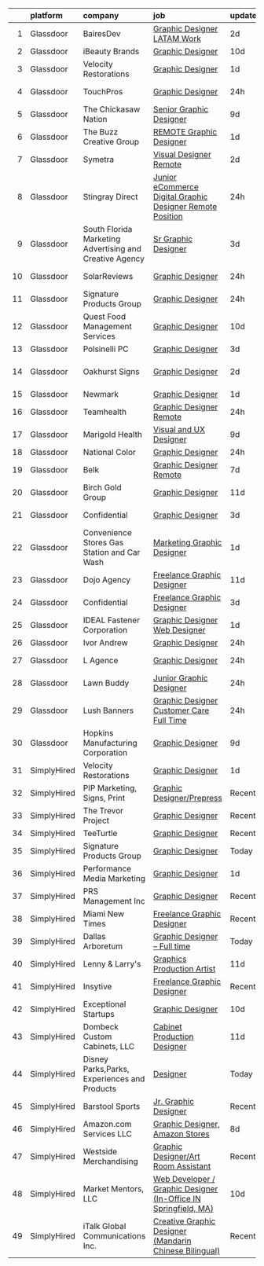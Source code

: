 

|    | platform    | company                                                  | job                                                                                                                                                                                                                                                                                                                                                                                                                                                                                                                                                                                                                                                                                                                                                                                                                                                                                                                                                                     | update_time   | location             |
|---:|:------------|:---------------------------------------------------------|:------------------------------------------------------------------------------------------------------------------------------------------------------------------------------------------------------------------------------------------------------------------------------------------------------------------------------------------------------------------------------------------------------------------------------------------------------------------------------------------------------------------------------------------------------------------------------------------------------------------------------------------------------------------------------------------------------------------------------------------------------------------------------------------------------------------------------------------------------------------------------------------------------------------------------------------------------------------------|:--------------|:---------------------|
|  1 | Glassdoor   | BairesDev                                                | [Graphic Designer  LATAM  Work](https://www.glassdoor.com/partner/jobListing.htm?pos=108&ao=1110586&s=58&guid=000001812d798ae6b1788533ede05a63&src=GD_JOB_AD&t=SR&vt=w&cs=1_5f1e2406&cb=1654325349456&jobListingId=1007909606870&cpc=F41FEAB56D215062&jrtk=3-0-1g4mnj2rir0gg801-1g4mnj2rv2or1000-6e824d0ec6b315c5--6NYlbfkN0BfEGkshao4EhrCCf7LYqKO8VNtf9vkQrewuI3DmTR_-FNjQOZq6FDCm1wcPTrdsPdLSKzVEygOApq72fsDkHD1JO8qXoNlZRCjiiEmgaHs8VQHP8mjQ_IyqmJcAZTGiB5MTfkrLXwDdQklgouhZigDHk4Ewi9YYAF00Cnzsk3jTPa3i4FPVrE2ihP2qYsNCjZwSLZOGpA5lbKOTt32mn70-R7MipcPMxol9s8I9Uum5IwCxwOPns0BPgSjpeBmhFvRHhndH6zS3D7-uXc84WDCMpjtKuIUdjawscy8cSL7f_T0BfkbByvKT6Y8B9BdbSEFaX9B1hvp99REPZfq5GC9q1WpgRxpvExI7S_0iR-qADm1N1r-fe2NLm7tU6s_85sGlCClegtUDkb6lTzBEE8Hy35TBt9wmGg7RsasKjnKHsCBCSiXy61WTCes9S0Ndu3KCIm5fga7qeRZiD-awkb48KqCJ7kj266Z5qbhfqyg7h5Ox6hOc-9wSfMy67wtOgwrlgERqc10Celc-LQmwMKmvFCcj5fCWOjW2whmxH3d7GowHm_RDFYUCjGV7aT0WL2hZaZvCwFvDw%3D%3D)                         | 2d            | Colon, PA            |
|  2 | Glassdoor   | iBeauty Brands                                           | [Graphic Designer](https://www.glassdoor.com/partner/jobListing.htm?pos=127&ao=1110586&s=58&guid=000001812d798ae6b1788533ede05a63&src=GD_JOB_AD&t=SR&vt=w&ea=1&cs=1_0d3877c5&cb=1654325349460&jobListingId=1007889460296&cpc=8795CF9063CD573D&jrtk=3-0-1g4mnj2rir0gg801-1g4mnj2rv2or1000-6ac29f4d46719f01--6NYlbfkN0Bak6EwiWOi-lH95KQGz_2IteeDTGQu8PC0CTdvZEvB8aTxCVl-Yeh_qmspGBAX3vgbxoJuzbW3FoZo6byqxCXLwNK56gfZUKijTHbUINfxmFBAYcY2Zo0iMzF5nIGQKxFqPZLLuwSb9yYcLqtdWuGuYE1VrKOIl7uGDXH6xNO85maWtBP_MC4qKz8SMUW7d89I4Roo4nIGzhEfAVIg05rHbSrYPMuMmhOhIi14IxdsV2bbFN2lW9lIF4jNcNErLP1VBX7LYC8r3e0Mp9ColG_Uf2rOARdyFweLxnfJUnX0G5gSGd7Xwv8B1Eo2HdMnd34el8ZXTZ74sRFvATZ2y26VckT6DuxtLEeRTtnuEEuDQDdkFRIWJxeACWUjws54tLxHBj-e-V-8EGTOsNWHChHCuSnvboIJ1SNkO6j1sDOBhmpF-WRiouIh3clj_3p2nmk_R2FGN0B0R1yBD0egd77mmSSURwofgjZM7NjDCXTGf2R_kJ1ak1jY)                                                                                                                             | 10d           | Remote               |
|  3 | Glassdoor   | Velocity Restorations                                    | [Graphic Designer](https://www.glassdoor.com/partner/jobListing.htm?pos=101&ao=1110586&s=58&guid=000001812d798ae6b1788533ede05a63&src=GD_JOB_AD&t=SR&vt=w&ea=1&cs=1_463e7d92&cb=1654325349455&jobListingId=1007914778663&cpc=807D5EFB2D55A9DF&jrtk=3-0-1g4mnj2rir0gg801-1g4mnj2rv2or1000-6beba033e76bfc05--6NYlbfkN0AN77IQYG4qNB0SF0w9dx5AeT6p643ab1gAjaH6HGqssSTiJOziOUFQx-rkxQ2Qw5b_We3bixnbMyboxXkXqx58B006Ff1qkeIiymx7jJ9yKledy_gIAyf7QKWWqyLvCuQo5tklCV9eQbe9QSKaLOIO4GQZl8arah8IM7MSUHMUryxAuuG-tpQ6Gft2TiLhF-9nxY9dtSY2hbtkZasmNUc8VJzknXnGF44KTJrInIBJrdyNvMiyGznNygg5TNp-Hg1Icu9HQtdr0b1IFF-gDWkfK3eEBxAKi3TQrQRiwN9iIf3blOl5ZeBzlFGCsIoAfAJKMrW0uLKSfsn1wvguW--ssuynymxPTbUJAwkscVRDLAnoiIPe9vgK3QJY-qdy7_Fgqyg_iJ0jLWm2prYk_n4wp5botFf8JEDLN1OtRauS2OX2MCEknGYQ_lB2eJsVklVeUXmL8jR-BDDIJh4lZ-BS2fflB5-Kv9AvAEQWPzdvSYuj8DY_czHcBkajeXv08UJNez2C1JNq5AHPaBOIoJV97YMT2YhezdWQRgR0h-_nlsKJCEKZCZBgxcAPMcZ2FLRiKzXSB5YTMI5kwdirDBx3mS9aJL2ZSNUDh00yE-6lRA%3D%3D) | 1d            | Cantonment, FL       |
|  4 | Glassdoor   | TouchPros                                                | [Graphic Designer](https://www.glassdoor.com/partner/jobListing.htm?pos=106&ao=1110586&s=58&guid=000001812d798ae6b1788533ede05a63&src=GD_JOB_AD&t=SR&vt=w&ea=1&cs=1_b77c7e3e&cb=1654325349456&jobListingId=1007916667825&cpc=3164FDD6030E246B&jrtk=3-0-1g4mnj2rir0gg801-1g4mnj2rv2or1000-d652e2cb3abc7b9d--6NYlbfkN0Aun7J99uBhasIZbkW12vtIueMmeXmFDIrRUio9HKseyPOAx9W53cAt0llpS9O59qijvcVHC-FnCX3RlsNm5qV_acafk7HarbnT0mJq1Eboe6zrAw99hQQmfppGZdrjpiY19SX8W7s8d6-R4Wt_d0fLEdBd-E22Xq43mdc-SFcT77jO31qBLya_l8UIVau9LkMXrXTeJbsF99qjOq75Yv7LG_qfO-tQu4I9yBnEvZisxPUEZGqzu_qMWq8hu4yXFXaSHjgziYlQV-WRCTZT8XilJjShTXtaT4gcC0_Z70qtJqKn0f5Lvgde5uHjYh7tFVUd-0EDdquwd04V5sEVmQ8mLtW3LDesroF3ICjQu8XmmRNmkD8-Lex3TlGVttHwIv2298cb1V59N0SM6kBLq7TMm2AYXtSuymHxutr78Fkxph4vtrl7TS-alWx9wdDjimejfCWY4WBW4-boGO1W3JEOb8oaGzwkk2Eenx4yc9JPdp63rjQQ5-1lML5adXvde-Fr5T2pTOiC2A%3D%3D)                                                                                                 | 24h           | Barrington, IL       |
|  5 | Glassdoor   | The Chickasaw Nation                                     | [Senior Graphic Designer](https://www.glassdoor.com/partner/jobListing.htm?pos=104&ao=1110586&s=58&guid=000001812d798ae6b1788533ede05a63&src=GD_JOB_AD&t=SR&vt=w&ea=1&cs=1_06b71fe4&cb=1654325349456&jobListingId=1007892246882&cpc=2820CF7544E447FE&jrtk=3-0-1g4mnj2rir0gg801-1g4mnj2rv2or1000-3080755f99afbcf1--6NYlbfkN0CXxcpluWW3w69ZLoW3G1S01C7LBNccemlloFa6S-bz9CPHhhKRgONaGf3Gr0arDDSr4udhvJjujlfYCx5zxNmsxYnoGA49OJ0TbJWwtnERhlzz8oHsjATnjFTJsYJ1gqmP-lJ2lzG9mcOcoCSdyEc4Vt4y_ophW3bvTOKmSqr5kfMlBHpG5jhYMNV2l4QKFzzsuy0eq6EXoN2D6n4IZuicaCBwoZ4PYsToCUgA28SbF8ppNaKRTofWIKFhjpHLEs-0YvVvcb19zOVA8pUVG4tCkLmnhfR9MiniPpfu0E1M-sdRahoHUsiknlF4L7KFD28u-TqvPeDWnMjrn-ZD1khb-fmCV21MVX4C7aC4yMKu-cnZVn5pG_dNOnTx0ciggcA_Pi4rWX2RxZCvIO-9u0A3kQn-VhmHevpGTH2u8wW8PHFtAZHqIZh6BvAa2nYihoAQmCPKJSVBFLnbEdx68L_kHSwIsN7tNSSN84KKrvkT33ucgIfrbb2ckjDJrwxBDVOlHB2bMT8I2UD3eeYtABNJ)                                                                                      | 9d            | Ada, OK              |
|  6 | Glassdoor   | The Buzz Creative Group                                  | [REMOTE   Graphic Designer](https://www.glassdoor.com/partner/jobListing.htm?pos=126&ao=1110586&s=58&guid=000001812d798ae6b1788533ede05a63&src=GD_JOB_AD&t=SR&vt=w&ea=1&cs=1_5eb0a5f0&cb=1654325349460&jobListingId=1007913662893&cpc=FA84DF7EA1EC2398&jrtk=3-0-1g4mnj2rir0gg801-1g4mnj2rv2or1000-ab3f8405fd3fee0a--6NYlbfkN0Af1OuYLZdyaofdp5dO3Zp6F-iEKjBeIudOYBZLYfYxR9uwglbEZfzN9MklwIKifdgt01mzesdyqiIGCLXw7LYQ2h4hVe_d6Bli0Fgd-mMoAf1qzLXOO5k1MOylNoVcguplhcfVfB0i_QPuUhbIIEDq7BJ_ox1C5O4w1awqc5t9iYi3EGqIezOeP82XkAXs8FTeiBBPS6ZxXz5jcXvHlg5qrbr8gfDV-F022aAoRh3W7x4F_VHIZxr_xV_Vnf8rt9y6pdgWmzLZjXnCveuUQH2ovKeeWKKIu6IrOuAo4_GygQhGzJxByMSn1UDdy5FvD74yNGLayT4NNp51csXJ0FJ4M0HBU8JdeJNIBQrv9u_Ae42otLuymCqioJziT4654PFIMqRbkW8dG8Mpbrp_a-AujZPJb3gzDqd2xoLLQJcShGVIb3u7ziRUCXgVDYvbTjRYYgF6yOelCVwvqCG-hqU3xp4R4bFqy8BD2V7o9CqtoVt31XYHEaIOYVfaRpWf6Mc%3D)                                                                                                      | 1d            | Dubuque, IA          |
|  7 | Glassdoor   | Symetra                                                  | [Visual Designer   Remote](https://www.glassdoor.com/partner/jobListing.htm?pos=119&ao=1110586&s=58&guid=000001812d798ae6b1788533ede05a63&src=GD_JOB_AD&t=SR&vt=w&cs=1_88abc0d4&cb=1654325349457&jobListingId=1007910117840&cpc=8795CF9063CD573D&jrtk=3-0-1g4mnj2rir0gg801-1g4mnj2rv2or1000-81365151b091542e--6NYlbfkN0DxLmO7NH_YTtLbOIMvJFqJGEF88__vqD2fZF7JxivJ0azNiCTgnfJhqK52DTe9kl3HxAUXSrL2mTd0Ptx5yHlrOP7pNyy_I0DH1ewqAlG-HwrZHUudZdbZdhMuQaE91j7v3Tw7VN79EeVQTmxCsMd4tn55Y-PDa_cgZasr_TwpzKY_Ml-ta6ZsZfbFnqxplTtXkL3CSX4EHlQ4ODCuCx6eTfRjDkMni8BuwjuBF6bWFpv8rnfrQqoDah4m_lC4wSu6ivjnYlhLfrBFZ8iLlYQ2ygjzI3jSqt2feJN_CtmsQufiLuC-l0MOp2Qzf-eEVYHdusGWq9z5TA8f5OH0mHH4hkljuNcXU3bYTsP-uzgNJRgxyGjX56dU2RxRwwRMqmBDQk1HGjg1M2L3U3BDhCdSSkMyMGwjBTlQbIBrj5qa5tyS3ToKJfnoe0HNWWkeSjE6Fu2Wpcs5D9R6Exe-L5PM29ETlKu-9caakBqqgFpAzJn63bt5JnqlR-RDOSt_5SpAFw4nECV0FaB94k8gnkP_NE9NXqopPdXitkbQNF6EGrJ9Wvj6iPEuzn2b0GY9eNjQSYUNjKsbNw%3D%3D)                              | 2d            | Bellevue, WA         |
|  8 | Glassdoor   | Stingray Direct                                          | [Junior eCommerce Digital Graphic Designer   Remote Position](https://www.glassdoor.com/partner/jobListing.htm?pos=120&ao=1110586&s=58&guid=000001812d798ae6b1788533ede05a63&src=GD_JOB_AD&t=SR&vt=w&ea=1&cs=1_6cf71846&cb=1654325349458&jobListingId=1007916925681&cpc=853DEF62E69EE75B&jrtk=3-0-1g4mnj2rir0gg801-1g4mnj2rv2or1000-c4f044e08a5aeb1a--6NYlbfkN0BhFJ8ddqZb8WQY2A-LeqcjzbfYC2yoFcx2RKsEMgWd6jGlCMHeR7ko2nHT3289qBbauEkqN3pPtFK1sf1zqQ3jiyCRpzmriXFxJxikwqYqh_Dx_h5baZNPCUYAqieA15MlIpzBYUCXd1fmBUXTtYUrnbEGMf_C04Gf-NhbsKsSpx0HwE9e_gBwjyDC_UjQLjU7T5xusE_gn8rT1jtE6wDxl3E1VcWntQ5TAdLWKq0s5PDWlLrlbY45pn3-Z9iJ1qe8tBspgFErnv9VEtDzOj9vl92BrHw6xfXdxg0TDL-KmjAZAGy-pYY0rD7AOQATOwudJZ6ynTXmXwZ2KDPXBmaxa6LZ4NEqW9NJvnW6DE4JxwlSxbYGRqjGYxq6sJUWSqv2RvZ4vTiUb_FkBfUIHvI_KzfqrP3CXTOtuEqhmzXXwjpABK9JuR69NYESSBbnIywUJ_xM3fsaZ3udk777Ny0AYsNr-evO44pwplCKScXvft0efCCjO8X-CfBW9k7c6nEjrJPk_8DwZA%3D%3D)                                                      | 24h           | Remote               |
|  9 | Glassdoor   | South Florida Marketing  Advertising and Creative Agency | [Sr  Graphic Designer](https://www.glassdoor.com/partner/jobListing.htm?pos=109&ao=1110586&s=58&guid=000001812d798ae6b1788533ede05a63&src=GD_JOB_AD&t=SR&vt=w&ea=1&cs=1_19215721&cb=1654325349456&jobListingId=1007905866128&cpc=88BA482E144BE5C8&jrtk=3-0-1g4mnj2rir0gg801-1g4mnj2rv2or1000-db7c4846f03a27a7--6NYlbfkN0DLxniXb9xd09bch3T7EymxCrgj1jiT2kSu__xrmi42oFUVS0emMDhZwxc5tK7nRlPIYZfEjX3b0pBzTAjhCEpShOJQJN-ZTKGLcs5EbWsEyqD0YwVBaooyya6iG2fF_WwymL9do1V1dORyJwy_y3cYp6NyBqK9SWb22sWK8hMkBohTE53zfSVwspxfPOxgy0qHX5ut1MHjU6eVUc8J4ENn6W15P5hqYYV9kWWOlvHvucSn8Ml9sVcmqyKzUG4R1tBFiWI6ERVGIcV2eTs4vBxws11rD1cBkqIRUuO71c6n52UIXVGrqFjJtHwmuH6YQZ7k4BxT6s9OcYWQrTUsmZD6-udrDYf3wA0IlknDquw8u3r777bZ_WmcHOyHfrpNgPSJpB-G6vcQSdOeiOU1HDPzRFZeuW5X36Rp9sXJjXMW-2w_H1DSmCj6PBe7AkfG6cIguiyEkCOTVSlZR6hZromKBV-yMcwVwGfXxs9_PhyHWu89QPou38Evzg0blLaWVnA%3D)                                                                                                           | 3d            | Fort Lauderdale, FL  |
| 10 | Glassdoor   | SolarReviews                                             | [Graphic Designer](https://www.glassdoor.com/partner/jobListing.htm?pos=125&ao=1110586&s=58&guid=000001812d798ae6b1788533ede05a63&src=GD_JOB_AD&t=SR&vt=w&ea=1&cs=1_c4b7b6e2&cb=1654325349460&jobListingId=1007916022767&cpc=5FEB1BEB8E14EF52&jrtk=3-0-1g4mnj2rir0gg801-1g4mnj2rv2or1000-35effa83c1b04b45--6NYlbfkN0Cl5EkcnNUgaa9wFpZ0kwgW0tbGD9CK2ONfLQYOXjTpmBg2jJtRGBzNT5znIDD_TJAWpRVe_WHrg-4K_urKBY2g9gKoqWLxD4rO6tYoObpPUEykSdck-FmkOUJmMUUaGM5P757XmMoR0hadGb9Gd8Rn32zL-FtB4O21EZVpvqxgPC_ePsmjo7msVip2L_OJue9nPQdyAAG6ZmazK0Ts1-wNh8FvTRKebGcW2It9z19rDthuN_d7lL91PTHHT7wUNS9daRqZt_PwzseueZUifRth8dxIDJ-TnpMsd9TV00sRBp8QdNGguamPmzLcG6Qu3oZDUtLcf2MGtJLY4G1UYlZiGF-ZTYBFmHUQ3lTkncBTK0q-CLCRCxyShg8BPc2KKuaUI7G3QqlCa-Za2Z1rkRJk-3k2h87FrPwtvNVVa6LMoBOhFXi6_vbYP7sCHyBNI1TZw4CnRfXrsaEKSBX0Tl_NOVhpnh9KYCLVd0qD3Vz3ruF4Xz0s47fLCfpvg9ltvbk%3D)                                                                                                               | 24h           | Eatontown, NJ        |
| 11 | Glassdoor   | Signature Products Group                                 | [Graphic Designer](https://www.glassdoor.com/partner/jobListing.htm?pos=102&ao=1110586&s=58&guid=000001812d798ae6b1788533ede05a63&src=GD_JOB_AD&t=SR&vt=w&ea=1&cs=1_59d8be12&cb=1654325349455&jobListingId=1007916285590&cpc=A59E21DFACB730D8&jrtk=3-0-1g4mnj2rir0gg801-1g4mnj2rv2or1000-4eb8d13094d4ae82--6NYlbfkN0DaZQpzt0Rd6JwaySfW6XvLnzkAXqmA5xmaZr9fZZrMYVJhwTtxO52UAZUg2L7gCOanT40CW_vxa628UzAGbB3qrwrdlem3F8icwCNeD0gLqQ-eI6lHJuwfG7eg37_MX37yDaRLwmKHCfPs68IEiCQSpCfWvRpw25tKILAExqIa1z9Hl8tQ5scel4A0N3dfQPIzsET6tYCbIQ6Tv6MdKuPcKskcm-iox_SqvY0aTsTXxWZLIg4x0M9D73N0Y2J3ugDPxHpy-jUwXA0md7b4zRQqXppNHeQCHAAmevYmPmX_bf15YE_GZrTBc72HSdK6peMMzt9zq7aO9anG3jB3f3sw3Vejo9Qki18SkS3bkVBY3TilcFTVEv6kEW5aJwBndCVzR4NSWWFIc9i3rC9UTLWe4DT_uAKA4n7jOTiSSVAGknGFDMT6KNi1P17gQAaswEqyjyUXcNeqYtCAi_N6JOD2gDSlFXM4bzrxHXnClXQIHHnZn9KudtacDc5RSKQiNGPfoluwaNyDMd-c1BTi213I)                                                                                             | 24h           | Salt Lake City, UT   |
| 12 | Glassdoor   | Quest Food Management Services                           | [Graphic Designer](https://www.glassdoor.com/partner/jobListing.htm?pos=103&ao=1110586&s=58&guid=000001812d798ae6b1788533ede05a63&src=GD_JOB_AD&t=SR&vt=w&cs=1_c27042f8&cb=1654325349455&jobListingId=1007888125033&cpc=59282A3406B5B032&jrtk=3-0-1g4mnj2rir0gg801-1g4mnj2rv2or1000-4ad4c2e99247608a--6NYlbfkN0CqrusGHFRppvyTKg7XyXvx66OtMXMeaeF4tLyTX40r8nT222sUquYWPMciJ_QUUsEjnfs73GCabgt9WqwaySXpA8OOcweTJgvrMNRd9HcmxapY7_MIvwtS7_TNOiisV3b4ZBD2NE56HgkEkdeV-WY1j_6l5R6jLcvYSsJ_mjRv-HhMR5PrgHLldNVOUPG3pXtzLEag0C-2L10KMTy9A7YLAGQ4ucDlrlowShSme_Ea0r5Nej5iO0Nzmofczum6PDCpw8UVj2tz2Sfa0BIZuV4FvUQosbaBZsOJ3m6nE0gG1uUqV4Hu1Xerhm-NEhkccroECWgJw03UtGcFv8YO7k5sYoEHI68gcdUJV0uuW1fZiQUW5eNncyFxJ66MGHWjH5l0GJq4a1XNfDj0gt7h5lJBLqweEL25n0gk_3v6jIlFKTDUH5lq7dKtWTRG3n-PafynmRJjp2Ods2vUxkgS_dgmiuddLxyNuMOh7IwsnZNGsNnDDhHLJTQf4r_91ZCpZPVI3WQ49qM6eXA5SJYebMyNvLLdBX_DMZRY4AArMWU-q2ceXR_Ymvhd)                                                                  | 10d           | Lombard, IL          |
| 13 | Glassdoor   | Polsinelli PC                                            | [Graphic Designer](https://www.glassdoor.com/partner/jobListing.htm?pos=122&ao=1110586&s=58&guid=000001812d798ae6b1788533ede05a63&src=GD_JOB_AD&t=SR&vt=w&ea=1&cs=1_e8b500c0&cb=1654325349458&jobListingId=1007906321952&cpc=9DC6E4D8324653EE&jrtk=3-0-1g4mnj2rir0gg801-1g4mnj2rv2or1000-90bea620685ff913--6NYlbfkN0DabzwOHJTuDmxoknmx9nk_l51Oq8I8VI_I8dHOoLJR4X7_DNkkHhgpPBW3Ar_GKOjnhP_rVj-J3ffXhsGC3-KtXoUT2W67Rnxr3WROZPGVr6BmsCnfWFa3sULbGQsUOSiJoBdwCP5eT5-nejyjY-BTRkyg_PtVfkEGlP1SYHkmVa1jIKuXKfuhdTsAX-RvEnpaou4IEXghKkpq8b9Eslgax_qZ6lzbOVY-XiRmRB8Qkf7GgtRQRnc0sUgDODWDq_ZmPHZzy3fgCRpxSTM6imNZoLwteszGgQXDGjlwwDf3X1CafJSJMeM5YCf0dZOXNSiuvtGad3Rwp4rCN3J2W_ukzkrP_NVfB9xyRlgZpqgcuTzbnNw0Bre3u7IpKQ9lwxIyO5hdl8-D2pEPI6GMC7pPbx_swkYpK-q3vv4om4T59GWu2PKZUYQFbLhY9DTXw4kAvoEqSUCZRje2aw-2KlZ-HSmpmtYUygYWVYgjRqumasIIZ1eC_NWB9dm8mACwfKDsbrZwQFoRsQ%3D%3D)                                                                                                 | 3d            | Denver, CO           |
| 14 | Glassdoor   | Oakhurst Signs                                           | [Graphic Designer](https://www.glassdoor.com/partner/jobListing.htm?pos=123&ao=1110586&s=58&guid=000001812d798ae6b1788533ede05a63&src=GD_JOB_AD&t=SR&vt=w&ea=1&cs=1_3bcf950e&cb=1654325349458&jobListingId=1007909313017&cpc=9EDA28EADF1DF7F0&jrtk=3-0-1g4mnj2rir0gg801-1g4mnj2rv2or1000-f2d4373451fbf4f1--6NYlbfkN0CScRUTDNZOIsfF0KgQMqEmm1HMgqXiKB7IvQHeE1BG9Sjv-t5XrcewyGRMLidMur5Bi2owjrALbeJvAWpW1KeZN-hKuJ8Omhw5lgaEeck7FdlGQllwx_i-QLZ466QJXsf52ZqXx3gntLWqxDeSbZ1T8lpmuuppNQZQ0NFHMNxgzjL3OobKHhQ0MYDEVg3wZPBeir-FKUAqdNANTbhFTVTo_nwtS5tPl3K1ZctHNryvAeYtqgAKh3j6uu0R9Xuj7l6UMsIPsJsYJlEInA2wh3nmDKewU-8YC37cBE4OsdJSZ8t5wjCrhXM9-FUjw7ObH_WfP2msGXuud4MRaiAHvl9Qk_ca-XtSWoXZrI877oIPFMwo9TXIrRn7qKsBT-ss8MxGgfX7z5zBo53FWm06W4R77vaXaRiCdFuRZPLmZrBJ8_dKbQH7jL1TExo1XMALQ8vfmDbF3YJ3ysVm5ez1HimYEXqrx_Bywr4a0-ZEtyPGa1O9AU6oV7XTYAFRsJc10kSxPjb_0y4oDw%3D%3D)                                                                                                 | 2d            | Saint Petersburg, FL |
| 15 | Glassdoor   | Newmark                                                  | [Graphic Designer](https://www.glassdoor.com/partner/jobListing.htm?pos=110&ao=1110586&s=58&guid=000001812d798ae6b1788533ede05a63&src=GD_JOB_AD&t=SR&vt=w&ea=1&cs=1_e3ea9456&cb=1654325349456&jobListingId=1007914184878&cpc=34670CD602BE5E55&jrtk=3-0-1g4mnj2rir0gg801-1g4mnj2rv2or1000-e75c8351b6f3e284--6NYlbfkN0D788tVLZnHYB2JKTLmCXo4PydfvtZKcdbYx6lxKaz3IsjpekL0mtLlHCb9Vr19l7yLEKaEdJKcwOP3V50yinnrOW2ZbGblNDfCAtRmSNLZatRlgc2gR80adKW93nbdILSSgQ1msfZjknFw466he5003EXfZUcEX2zvqRrs-ARXGyq6lLxqpmBYT9b9LXmv-easZU8EDzcUYjjvnqVYX6s2_ITpuyUxu5Y4RSP6uWfVEpA-Z23FCYUWapqxe2SOeUFP8junrlRNapPaUnTZT_AEPY0m9eaLdSTRP0VJV28nuKXjsWceft1OIXdBfmEc3rESQSb33IAbR8q7dZNnxZfPZRmKFL5L8Vg3P049QQHvdzX2ctnZ9mJJ8VnLVBwF-eu_Arx6fcgj-THGv5DGACSI2SxCE5HaqI-bZupta5epFV_5EZt1m-IJdmVsClbEOpEuN70npAv7fYPl6LqVgCCm-0D4_wHkukEjX9yGdwKc-cBrnaiXU2Bi2oLmTo5INdh2pTTMbiNHRA%3D%3D)                                                                                                 | 1d            | Oakland, CA          |
| 16 | Glassdoor   | Teamhealth                                               | [Graphic Designer   Remote](https://www.glassdoor.com/partner/jobListing.htm?pos=111&ao=1110586&s=58&guid=000001812d798ae6b1788533ede05a63&src=GD_JOB_AD&t=SR&vt=w&cs=1_a76260f3&cb=1654325349456&jobListingId=1007916676791&cpc=D69957E0862862E0&jrtk=3-0-1g4mnj2rir0gg801-1g4mnj2rv2or1000-cccebdbe536c9459--6NYlbfkN0B7JmfrMhpJRSMUlHaLP4NRjF3FJg9cb0WKAV__BHI06BWbdZiu_QJjTb9sxTMVF4ZDmujxd62iA7jP8MDqz9Rrkrb4Cq1slJXdoIso60kKtavee3NQrCTOXmR5j96Kt0xwtd6a1TyRqzgoKECLplTo6l9r46ejGCvZ1EYDB0vfAd0M2ZrFdqIF1-ENyNDv1-NgYp8nllxCILzXafUF3JlCv7kJNgELiTBBl7HGJ6KK67uoMVw0mlic834E6f7S7v8eC9VaNcYoaoirkVfdT9h-CibTEycDwnmVqgkMlx-NXHmmxjM3n98_TIpAoc7XR2Zzvwp9iXrYRHCbCMlj0ljJoEwCjZhMFtMRRttJnydItovgIVpfoKUoGXXQNvwTBHQBDSnQIVlukGJ05Ft9yLt16RTFWyjmf59_cmS-ZFJVfmQ9vbjru8VIlZovg3BadGD0s8KBwApIrm42GZdG3Toc5ojJvQGiZqKl_mxd43QsY3PiJUe8v0WSbYtHHIWGPfH3WpGbSJzs-yOuoPAPwZKzVHHy5HVcPp4Q2pw3QjwAHFX_N5w9RlNrsqUjh5rGctxT4L-O5og_TQ%3D%3D)                             | 24h           | Remote               |
| 17 | Glassdoor   | Marigold Health                                          | [Visual and UX Designer](https://www.glassdoor.com/partner/jobListing.htm?pos=116&ao=1110586&s=58&guid=000001812d798ae6b1788533ede05a63&src=GD_JOB_AD&t=SR&vt=w&cs=1_6dc14ea9&cb=1654325349457&jobListingId=1007892502134&cpc=6BBECBC74F3AC36E&jrtk=3-0-1g4mnj2rir0gg801-1g4mnj2rv2or1000-9b3cb7afa3a868e6--6NYlbfkN0BOXuGoEprab630UTZtlO0zSF92s9S7S2JAKfDpgJnI48Yvg-kvAq5EQjCiABulU7rt4DrJjzq16LA1OYR3N2W3QFAt42dpjwDydXPo2L_CQ8fIPtmFZ94QuWaSO3fdpUYFb4e_ZVDov7iWUBDkdYR1UZrd3kOPXB7JaEf5-K9sncaqUe3g7zlv5dolpRuUs03mEy-KqaNgasp-x7xWY-AU_ke9Lnd7UJqu8B6KbUlwsMpZJs6EPris9zGdiSuGQhY8F_PRw8L6w7YOoC3QbdN9uoz3G37pSctjoYPEEwp7ui8BFm9WjMCEis5iM1BpNPLKdDzoAdk__kt47vIfJVrSNX8OFebjR3ZEgMUJ6YUD7cUNlVPH6nCx7-kvCyyFaxCqbp8c1Z9Pz982U8y04uMyb2l5GUbJbYlHyDDJxEl-4ol7r0ldbCagrziwiA_3468vFi4Zi9vU_vH6al-0P4QTr0FE75sFxRlaae64fS0Tp6RWDNKlVrPbQlp6vR5EBt-FZ-vekOQy1No3S3xZSWJ-JIPkhH2_KiKhqO4Ghx2RgSDR3RJa6vscp6R-hNvtdbSgRCryH1Qz8oPexbAWJrgocKrOuhs9LhA%3D)              | 9d            | Remote               |
| 18 | Glassdoor   | National Color                                           | [Graphic Designer](https://www.glassdoor.com/partner/jobListing.htm?pos=117&ao=1110586&s=58&guid=000001812d798ae6b1788533ede05a63&src=GD_JOB_AD&t=SR&vt=w&ea=1&cs=1_d3507df3&cb=1654325349457&jobListingId=1007916082206&cpc=1160948BCBA38B5B&jrtk=3-0-1g4mnj2rir0gg801-1g4mnj2rv2or1000-010fdac34d0826fb--6NYlbfkN0D-SrHdS27A2ZxU9GPDpQGE00mivYTx0vrPMg0woUFNkt3wSectY-2wZrFpAJOFdeDwdHW6fBB88F-5iQEimjL30Nis9aHyAM-JnU1tuK3MyifVshGZRiyaHNuE1WquEW58e-NkxnDGZqiNV4AyOiM2BTGvn6lkf3PDME1ywp0JXCWL_XLLkcONEY8d7ae3FcTFMbgi-kAHBhmx0X8VHKcRziU4_jt5_w5eWVTuZCgVY-hMxuoL7vcWQfR4xRQeP64bXSoamUx3F4NYfE0ViCbPyqO4hu3DTkc9s8wy_tl1todeA8jmfE2lGeIb7zG4eNLrytbFh4aohS_IhRp88sO1WYU4f0cNiid6ej9g2ppfjCtYzStvXG4W8i8EJ22hWERuVubj2JnVL52DyIskRFcx80rmE3r0EPL-ZL-epYU18-B8iHiJw7QNjjUOpzddNHHkH0xk4IC6Euvl9jfLmMxe4Ci-G5qpCuqHTjyBHOwT_y6YgjTeWJiSY2uhZ5AzvTc%3D)                                                                                                               | 24h           | Seattle, WA          |
| 19 | Glassdoor   | Belk                                                     | [Graphic Designer  Remote ](https://www.glassdoor.com/partner/jobListing.htm?pos=121&ao=1110586&s=58&guid=000001812d798ae6b1788533ede05a63&src=GD_JOB_AD&t=SR&vt=w&cs=1_98412130&cb=1654325349457&jobListingId=1007898632091&cpc=B076152010A3B66C&jrtk=3-0-1g4mnj2rir0gg801-1g4mnj2rv2or1000-f9a1c4d02b729b63--6NYlbfkN0Da6J51kXWVbKwKvqLrPU-n_Lo8-YIDkUozJ5xEI5XbK5RbcwwFnbOzbi-PuFpPYiorUdFPehLafjDFQqwAaCPmWryCqqM3SqDTMdqG-oGSX2MYPpCKSLaDQSFYsGmUl7pZCLbi42L2MOM1tYE0rvdpIx8dFNB3RprgBUshZCGng5ES-boqjdjM08a2InGWIQG1W6d3LiL8goW2Uwj5SDfjLLKQj3USs4lQzScv0EHT1DZS-kWgB5uGqByInm2YtQQ_DHaYAPmfaOvRuu5ayLj63ve0X3z4V3Q4NDr0fWvCtaN4QeNu09srJB6Qoglt-RPVWx-iF7k4nY3eawDRuAJ0WxALXwp_rqGPSFDjvx-6Ch9LEHYg68tXpaLDYjVteiVH4UDZErnG8vmUwLfX_z95PzBvlgMqc88Ko9wvqQhh8_5sVB3iwY_uFe3dv5LAn6Vp0pWb3z5tIxcAI5EzdqG3kfpn9u4x8fysRslUu1KQXL6WiR0GSKMx6H0VX5DbRBg0Wg-Ua0mk1RH1-TwffJn8m0WgmKSHiTSYNjPw8rLC4dKlbJ86FX4KfUyB9FlrK-U2agkXLO2oYAmgQMELaRiKeuuqkS7APKE%3D)           | 7d            | Charlotte, NC        |
| 20 | Glassdoor   | Birch Gold Group                                         | [Graphic Designer](https://www.glassdoor.com/partner/jobListing.htm?pos=129&ao=1110586&s=58&guid=000001812d798ae6b1788533ede05a63&src=GD_JOB_AD&t=SR&vt=w&ea=1&cs=1_d2c61c76&cb=1654325349461&jobListingId=1007886476180&cpc=8795CF9063CD573D&jrtk=3-0-1g4mnj2rir0gg801-1g4mnj2rv2or1000-5aea5d7d3ff2f61e--6NYlbfkN0BQjTKa63lkfgBCT12W81KXyrDMGXWVAErlwTZKQQBzmW2syPYTxeMxC7EYdiREAI4QbNU1B47TE3zkAZ0bvhkmY0xmM0FZBWKXfAql_pA02sruSwlXjwfxsUON83erq-MnN7J3MTUeCquSRPGzwh34vdBpybKEswnIWuBOs1ZVgSoI2DyapVrrUcVrolBeOxAErcZIe57vApw_wsxoHkzGoc5kDY83yl5RySgVr8ac-B8E19-7WYGadAlA9pmXV4vOC7rnNygXDB-_PcYxb17p1mbZb6ylP4JBBuCgJ5HC71hbYaHMO2W5-W3-Zma5Pqd3md5wx0zALxElS2paBFzkBEWBzYXaK96rOuCVxezZDVydm15MEEBiRAurZk5m1kX9-joSSkxj1HTcmD94k_SgNJv1vaGrqOVhYl_nkfBLn4bCP7sZjFDGyhkFnLghPexbvYQkXAZTr1Si0lBMUQ6kAc0eYY1gu9Td3wTmYeQ_NLwccIIKHU2W)                                                                                                                             | 11d           | Remote               |
| 21 | Glassdoor   | Confidential                                             | [Graphic Designer](https://www.glassdoor.com/partner/jobListing.htm?pos=128&ao=1110586&s=58&guid=000001812d798ae6b1788533ede05a63&src=GD_JOB_AD&t=SR&vt=w&ea=1&cs=1_73662d78&cb=1654325349461&jobListingId=1007906448952&cpc=C3517E2410EFB392&jrtk=3-0-1g4mnj2rir0gg801-1g4mnj2rv2or1000-6deaec60b43fe9b3--6NYlbfkN0DHCUXGuOydi-xYFjzSZBoGOuSnOBxDJDo4sdnv4prR3Umh3nqGc4XBHvalpSMEWtyNTMhL6zGUstnBVusy5-yr2jUSYh_I9SYc8rdFL0DDyMopbGBpruuxqYzF26iAETZoCdsCf_8zU4gGaydk1vfDGjsKVv_pf8AKVQQ9jnMD-HAbS4YRGzcvS4BqwRjwEbA-ZF4D2cZP7B6J-FnsNbR5gw1mlgsWluipwdCBFCph2R_XeAiCekYbcnfByB-inNAGgotNLmh6u0AKBWnIT53o7zQ7jVh6UXI1pnR1GqxezWUmx__-CjE8k0lW64WlEd7sHQ3i-pJiYKLQHvxjwBkpHQLTS2CWGPia_XE0sCh_1mg8oKdiP7-K21gMfV03FMEdjbw9Oe1yIXk-nmjm579XO5gUM07RJ30TD-FlF5HIv0gET-U69N4rCQ_J5KpnLjULn_yXEbHfJimBGnbm5N-JyEe0Md8XYtkomVA294s8wWKWUXwA6xk4WY5a0VrchsA%3D)                                                                                                               | 3d            | Los Angeles, CA      |
| 22 | Glassdoor   | Convenience Stores  Gas Station and Car Wash             | [Marketing Graphic Designer](https://www.glassdoor.com/partner/jobListing.htm?pos=124&ao=1110586&s=58&guid=000001812d798ae6b1788533ede05a63&src=GD_JOB_AD&t=SR&vt=w&ea=1&cs=1_4ea2580a&cb=1654325349460&jobListingId=1007914397032&cpc=5C70DC7FEE0D01B1&jrtk=3-0-1g4mnj2rir0gg801-1g4mnj2rv2or1000-be1fc4f19aff1eea--6NYlbfkN0A2qETg8NDdb8YmpmXHqMZx7PM_SWWUrZ86gUElVzY_nAqd1yguQKJ1bnW5gwMV580yA4ho8G37LWpTAyQR76coFAGFh1OqAzD1AYk030oUznVb_vedDDVCd3E1s1Uji15HbTlJvtyRyPcUMuPj4lXnRINFI31ZWofNwCbQaPQlqIIfogzvLcP4w_1LZ4xVn-wOfdZadm5Yq5x24exHUSIJvirbfAR9MwCAlLTRF2g8IkRky0xSFoGAuHUherKuQLt0whQN5gtkBSMb-w1lnXJqHPOLlYTwF_ORO1mxOJp50PIDhAHAAIaftIAMDhXxx18zGSH39F8-LZjr6pXUwVUl81xLPipTGtx0-Pk0K0lR1sGOCtms8es8RYh_7EkbZ3JUeun1QvcNqvGXd42Uw6hRqKGhahghnybKzBCEa0OgF_5KOMlck9_hoTlH0b6SxljnxHEiN60WMLMEwAZkO1PvPN-V9-IP554lncp4a_etjoCFqTw_Ds2cTHib4hfeVB5AiMR3pWjQcA%3D%3D)                                                                                       | 1d            | Naperville, IL       |
| 23 | Glassdoor   | Dojo Agency                                              | [Freelance Graphic Designer](https://www.glassdoor.com/partner/jobListing.htm?pos=118&ao=1110586&s=58&guid=000001812d798ae6b1788533ede05a63&src=GD_JOB_AD&t=SR&vt=w&ea=1&cs=1_7c727545&cb=1654325349457&jobListingId=1007886314271&cpc=1160948BCBA38B5B&jrtk=3-0-1g4mnj2rir0gg801-1g4mnj2rv2or1000-6a0c92d1cc1faaff--6NYlbfkN0BJ7SxFFu0QS4s1WksMiRI1tKjLJJuNPDUQ_PYvNvf3fpUzcpH-6oJ1gM9ZieZiUVApO4EXtJPJ4hE27egZX63LdNYAHGNc4GmXi4OsKCdQoLedIYWNoZoydeunQfgYvOvZUtZISuvEkKAp8m_aL4l6r7S0nV04xK9MqCYvNi9H1BEhK4_4eEd06jWwncPGrtod_1yxHowtjVGGnmFxNJxIOFfbq_tn6uhHFK1LKaIAVwOGxN5cfoAiyAM3K7GWnn9SOGnSBfcSVCqZvsCd3saAVwnLq4y6NcflJUmzz5MYZQejJb2u7KK91p3y4Al4FZ27RHpVPRyO0RiAdxYN46rqEUz7jgUMapAa_RTeihIzn5YiMss6-X4OX8GpiAKDJZXm3Xyt8ndfFKjVq_76Jm0oumjTMvjCIdlScyDL4mPWmUrgHNcayR1i0E2xbA2O0scKqIimbiqGcXXUgJRWauVzysbnB65kuU-2MmBtb95andrG1k9L0YQov8NbGC3MKBaB0bG4tfatXg%3D%3D)                                                                                       | 11d           | Oregon               |
| 24 | Glassdoor   | Confidential                                             | [Freelance Graphic Designer](https://www.glassdoor.com/partner/jobListing.htm?pos=107&ao=1110586&s=58&guid=000001812d798ae6b1788533ede05a63&src=GD_JOB_AD&t=SR&vt=w&ea=1&cs=1_85622e88&cb=1654325349456&jobListingId=1007907463958&cpc=F41FEAB56D215062&jrtk=3-0-1g4mnj2rir0gg801-1g4mnj2rv2or1000-aa998eb2b6ff81f1--6NYlbfkN0AXmc0ozA-ng38EaH65ErDf9X50qwqtw0EVv_aWSftMb4XYgkFokbHaBTL4PC5j-dByB5D07M8KP08yY-yhkVOnSMav7WhqH6rF2ddrUKfninvf5CXgjVsSNwUCdOhuHss6vcsobFZm4LAk56zy_uh_8ht9OuX6D7z3LeuEWOhmKnV_d9Z7aP8L6Xij2sw1D5LSQapp2qYcPK1EaNut1TQKMOzKqm7gE2FieTfGe5nDjJ5-uqkAyMnKfkg836Ne8wj7KmWRX1pfDoq2OHEZ8yJc08wTi4-B-sbwaiVMciqsk2OSR8oumOuAlNL8N1PG1hcd4iFQkaANVHKmzz3xr4rAyjvJ35et95Ep2dBiXB7Vg04kQQwo8OWlr7t_zoVigrmoSnae02krKLUQIZmhwEQXM3Fn-GzRBFXq2X0Nww2Ui5kjVjOZTSTnvjEak4sEk7q01uhHPmboKqbB0G8XKPyxc-gKRmaGh8y0GrZeYNnZEI4j4kiiJMwXA8PKMUUKq9g%3D)                                                                                                     | 3d            | Remote               |
| 25 | Glassdoor   | IDEAL Fastener Corporation                               | [Graphic Designer Web Designer](https://www.glassdoor.com/partner/jobListing.htm?pos=130&ao=1110586&s=58&guid=000001812d798ae6b1788533ede05a63&src=GD_JOB_AD&t=SR&vt=w&ea=1&cs=1_b3ed4b9b&cb=1654325349462&jobListingId=1007913634483&cpc=AF770993EC679D41&jrtk=3-0-1g4mnj2rir0gg801-1g4mnj2rv2or1000-4ebd9a5a5b11d06c--6NYlbfkN0ApOOpl0kWVy0pzQPlEZ27pkvCd06oUGqxI0TRUJjKNBleyEE5dtUEInmtTK8so_hpiAxzLPDwwb7qgdVLuO-BfpIQfpceWxJEjK5Y5PwJkEFH_VSXwsdziNwAMsk1tfRj6WglEGcOrpD5CYZ3vBH6KInKSJRFPv-DoEADF5v7s7aSNsFdsjtyDlbxAHYh8ghwcjL7kFshBlCkFSzZ7SjbMS5M3lGV9B3cngIroLy_XJrt_vUuWtnqlBTf_tObK0b6W3h9DWgwdgFu1cAZktX1eRMWlJJ3EjtVmr8vZv_GRTPXOtbtHLOL5lqjXG6qYyaHj7W1vkBTPU3y3Eg8fqaVxWDueJN6_xZ5vsj_2on5R6sv3IOEnkFYvNHA1t4RsyVv1grn9Yj6Gg6lugZBuWTAAv5Jj7q3iRMRqfMZTUAC-f7eZeQxLLWESDoqCTx3fuw2B2gL2KxunvPog3-KGnb9c0OENB2Jg19Ly89LtAJSxhma6yWi1jCzvPZ1NY9JdvbJrOqYV6b9d_A%3D%3D)                                                                                    | 1d            | Miami, FL            |
| 26 | Glassdoor   | Ivor Andrew                                              | [Graphic Designer](https://www.glassdoor.com/partner/jobListing.htm?pos=112&ao=1110586&s=58&guid=000001812d798ae6b1788533ede05a63&src=GD_JOB_AD&t=SR&vt=w&ea=1&cs=1_dfc30314&cb=1654325349457&jobListingId=1007916055777&cpc=ABD31432EBADCA3A&jrtk=3-0-1g4mnj2rir0gg801-1g4mnj2rv2or1000-2841723eeb039785--6NYlbfkN0Cd5ZvLdai7cR0fypH5_WiGezUQesq24dbKuF0ly35yawz-zFSILgXqPzelp5i2Ghg4mDZmX_yReKQQdpZHA6NTTBNyPFCB2-hk3EYn-KfknSo0JDfP27EGFoVJhIq2F6kDt0RcvjWeaiJ3aRUSIwIa67zHjwodrEWDOVm0N2l4_qyjAaPi8jwOs1-yzCx6H_OfEVvjEALPxH51PQ6IRiV2Mn8ciuwr14T4CcUIOjpcidf_uyVCPOWJCDiqgmv2j6PrhixVmL3y60SCS1mWbPXpC16-xfCFJJ9Bg9uFp5syAVcxK3cjmAy9fLrqJF7Jfi15HJ7rN4A76l8Ty2RBhAPIYtwOV96d8ZX-Yu8cd4ncQhS6zYQwXYvLGbwq6_Jz6KHhAeTMsGn9z4nSeb7XfqARXTCrD9Lc7iQoyK3A2MxHGoAB6PI_TfQ0AofbJUmN41QyZqpGHdAqYPfrVINSFuW7a7XB3cH6UOBS-KO_bQm9zwRqi9OUtJdbLBlllh27Vn8kx6g_BpXp2g%3D%3D)                                                                                                 | 24h           | Wheaton, IL          |
| 27 | Glassdoor   | L Agence                                                 | [Graphic Designer](https://www.glassdoor.com/partner/jobListing.htm?pos=113&ao=1110586&s=58&guid=000001812d798ae6b1788533ede05a63&src=GD_JOB_AD&t=SR&vt=w&ea=1&cs=1_dede8d6d&cb=1654325349457&jobListingId=1007917261802&cpc=B576E40E3A51D23B&jrtk=3-0-1g4mnj2rir0gg801-1g4mnj2rv2or1000-53291431ae71bed8--6NYlbfkN0AMnEJBY6TEG4CGNkTqurcu9hf8bWit8P8cFPSCrAvF-0b5PBduL9E7tGc_aYLB8RNiOk0KzXxFo6gzIEeMcAvUAN9lEkFndrbDNQkhFFd2wBzkOsvH0FHon40CTiHIE7FOulfHvnPpb4g0wVsc0IpjrQA5YeBShtHTjGm4kM5bdEbLU9vQqnzgsEkgHyw9fF4S5e-3bUS5lsIqyVgdEM-YMUN_Twzb4J-msTTcvaG_IE5E5l78bpvYQpF7qPORMJb7dK88rj5xyOYSCMUEZYnSrO3GGjOx9vaJHCcG-S72zkEcNKRLrMMd6JDYDCBvLEICZ3dCtFHOBaxbhaSnsIbBe6T5D3lHcvHjHxf7s08A4xOnr00e5wmHiHXagfZR3weCrVj2YNYpmBvtIGsPbWDsPpAZtWdXECS5stNcLWGXCfZlwJxxl7gHyj7KabpGgOzO-am65GquT_yOxhRTIafMBcihnjP7pp-HXOI8jmHrU6MOwIvJduMHsTodmAJTdHRU5Xby49UqqA%3D%3D)                                                                                                 | 24h           | Los Angeles, CA      |
| 28 | Glassdoor   | Lawn Buddy                                               | [Junior Graphic Designer](https://www.glassdoor.com/partner/jobListing.htm?pos=114&ao=1110586&s=58&guid=000001812d798ae6b1788533ede05a63&src=GD_JOB_AD&t=SR&vt=w&ea=1&cs=1_4eca70b0&cb=1654325349457&jobListingId=1007916328778&cpc=9EDA28EADF1DF7F0&jrtk=3-0-1g4mnj2rir0gg801-1g4mnj2rv2or1000-f5655cc9d6e6cde9--6NYlbfkN0Ab7SPGE_6Q3AULl6kcKrj_n6H8X2-ccXW9vkbg0fM4_c1IhL9Lke8iPBMYt_uWVl96oxHgKDJnzIgwAPnCqKuVlHHpoOG7o0HocS_gKOYb3NWwAl8k25r4ks6sgKhy4sKFnVHtBcydqYX6iLDrcBkcX1EsKz62g9AaswhbmxsjHv2E-kmBuLJse3fgZBNyP5m32tuxodO-ADBqPowT6X71XJ9rLAyWZQWfKDraBICc53KIy7S7UNP3cB4duiEvzDyL7KQwmsGEzw1d3W5dxgdBbdhToKfLRtFwt7LIOnwcwAjtanaqxAsinC2ecT2035jr_tm-7FGmDKNIu-xOcKuMZti2p24kKvlHbntPZmbZhFwWhjAeZA6_9l8TJCd5vPn_HGgd3BHer_0HyBgwL6R1gU2Gac_lTkwo_mbTQ1Fs_UhA5t7eF3UfbSgQfc6Ftm9bu4j1YMItVQzwnTGHp3qXmVvB_EgCnhTapLQ48EmKb3te6VJw47EGDbCMro39_dFJcB5Eu1BsrQ%3D%3D)                                                                                          | 24h           | Wichita, KS          |
| 29 | Glassdoor   | Lush Banners                                             | [Graphic Designer   Customer Care   Full Time](https://www.glassdoor.com/partner/jobListing.htm?pos=115&ao=1110586&s=58&guid=000001812d798ae6b1788533ede05a63&src=GD_JOB_AD&t=SR&vt=w&ea=1&cs=1_e5646a83&cb=1654325349457&jobListingId=1007916897117&cpc=A8EA696C92E7776B&jrtk=3-0-1g4mnj2rir0gg801-1g4mnj2rv2or1000-485fc03a5293ab20--6NYlbfkN0D7xzc9g4AO7CkQFg6-WtG09QUGQ976mMDYGAVxp9DsHFX44B11cI3PAcyIAsaOLrHpu-NM92vf1EYm8k-rZrxbLQNvvUXz8FwWnqPmiB5jWyjFzSnXgMG95AJWIeZzGDjoBkTNH5lwz3U_ulc22Wbs2lEFcBnEUPWjZi7v7NLmG-RZ18-KVHEW5ke6gxqCLxNsopaeuYgk6zirr-BUnhr4hXUXeVpDk5iHszk3TyvutABCTrn-gUiCHpUhn3EZPi6GcKdwJ-ICDeF30pU81lTsCHpG_Y0hSWrBhIcsBTCGgLfIoJnpD6HJlHb_aTFffw7S7rDKjKLvlZ_xKTPc6lsj82Qa0Lb9mRpn1KYAFNBxF9ACnmnTti7tXEelrAIRHtgodXwFSC5Lkoql4iTSA4jq5sIjCLMTVCXq8eAuqkx5nT4XmTpQDvzWtLR95WlfbRHyIK-LMy1RFvMdSnGKwJUDjH1qbfjpTZYuczmpy98UnqAi-1YNMX_1katL2XloNh5C7IBhXASQyQ%3D%3D)                                                                     | 24h           | Richmond, TX         |
| 30 | Glassdoor   | Hopkins Manufacturing Corporation                        | [Graphic Designer](https://www.glassdoor.com/partner/jobListing.htm?pos=105&ao=1110586&s=58&guid=000001812d798ae6b1788533ede05a63&src=GD_JOB_AD&t=SR&vt=w&cs=1_602ecd77&cb=1654325349455&jobListingId=1007892005486&cpc=10BFF6CCFC5AD8C2&jrtk=3-0-1g4mnj2rir0gg801-1g4mnj2rv2or1000-991f1a8d6ebcd4d5--6NYlbfkN0B_HvgE05pFSkb_Z5lsewMK9saEU9PR9pR_cTHu3KaFsA9I98-t1mhiXZT8zNDXCGR5UQmtHOmZmWqhSeR-QJSRJyeLSIIXYMkMV0Ub0sg-kUImEfah_wZNFST_k_G12chWnZV48zoQW00F0Bo5XmRF6ZnX6M0_NAKwc8Rj0bM8jaH9c86M_X0dhiTbH8mkgAf_P2tOhayeI1gmjVrpW9JttGt45lHyt9dNsvchNofDPGhmS7d0aFL_3xEGt6T_CL3bvlskDE-uR4_7EiJSlHcf8A0IQWAIB2KPjIj0k3lrY2iGs69n9HpHSnl3ZVTFtjmqo_YMzg5Nx3nHkHflgxUbK3XhUmI-eeFhN1XGKIwUzzDoLWwqK2WzpYOvTnmybM3IRyMn2Pngw3EyhMVicd0Hb_g_UOBm6qJXYAnV7EMgV9ncw4Q6lj3iztH_c2lSwk9rGdbJMeef1l0b9R0hd8c6XghrEoKjUDKsUIfl0kjP8TTNM-lNGFTeVPUqz3xNhR6LBzh1X5pVq_4qwCWyb9uSMrSZqhNYDkT_TjahopYwFEkVS-n7JKEfB0a_BxwkAATDnGuTV4GlTmg3vBxQUpM26CpINPImqXumzwPpgai7jA7q9jOVEuLx)  | 9d            | Scottsdale, AZ       |
| 31 | SimplyHired | Velocity Restorations                                    | [Graphic Designer](https://www.simplyhired.com/job/tfReqZ8Zh_kMUeVKuDfvYmWqbaiZXt8DgroS93z-XG8hfgyqrcmCrw?q=graphic+designer)                                                                                                                                                                                                                                                                                                                                                                                                                                                                                                                                                                                                                                                                                                                                                                                                                                           | 1d            | Cantonment, FL       |
| 32 | SimplyHired | PIP Marketing, Signs, Print                              | [Graphic Designer/Prepress](https://www.simplyhired.com/job/9SYqGYH-Y_-vYKoXYjgos2R9tKIpq-usNcW9xeoe14KPcRykMcOitg?q=graphic+designer)                                                                                                                                                                                                                                                                                                                                                                                                                                                                                                                                                                                                                                                                                                                                                                                                                                  | Recently      | Anchorage, AK        |
| 33 | SimplyHired | The Trevor Project                                       | [Graphic Designer](https://www.simplyhired.com/job/3rYMdKhSr6EpWm-q7r75M2BLKTCb8o6XTtAQHf5ZMFgbG5OOrbXAnw?q=graphic+designer)                                                                                                                                                                                                                                                                                                                                                                                                                                                                                                                                                                                                                                                                                                                                                                                                                                           | Recently      | United States        |
| 34 | SimplyHired | TeeTurtle                                                | [Graphic Designer](https://www.simplyhired.com/job/u5CKI6o78RoMpqhTMyMNA_eKOO1qcgsKFScZzizKFMTDkxZlTVb2lA?q=graphic+designer)                                                                                                                                                                                                                                                                                                                                                                                                                                                                                                                                                                                                                                                                                                                                                                                                                                           | Recently      | Remote               |
| 35 | SimplyHired | Signature Products Group                                 | [Graphic Designer](https://www.simplyhired.com/job/XhnFr2tCG-hEyawz39b7JWMSN1uE8aItjOUPFEBN0E9w5zzxOxncWw?q=graphic+designer)                                                                                                                                                                                                                                                                                                                                                                                                                                                                                                                                                                                                                                                                                                                                                                                                                                           | Today         | Salt Lake City, UT   |
| 36 | SimplyHired | Performance Media Marketing                              | [Graphic Designer](https://www.simplyhired.com/job/yMtPBsRRshJMmlqGjTI4D-y1F9LNThf-ZIS5Qwx2Id3rpJk1SA67gw?q=graphic+designer)                                                                                                                                                                                                                                                                                                                                                                                                                                                                                                                                                                                                                                                                                                                                                                                                                                           | 1d            | Remote               |
| 37 | SimplyHired | PRS Management Inc                                       | [Graphic Designer](https://www.simplyhired.com/job/Qf1IsYc9DkzYP-3-AH-boCjCz6D74Zh9cLTOFZdSQ-jW6xBrInJBuQ?q=graphic+designer)                                                                                                                                                                                                                                                                                                                                                                                                                                                                                                                                                                                                                                                                                                                                                                                                                                           | Recently      | Medford, OR          |
| 38 | SimplyHired | Miami New Times                                          | [Freelance Graphic Designer](https://www.simplyhired.com/job/wi_6HCmnjbq03bVFMEGnM2FDq-V5M1jvoBobHVayAP1yNqjngyPGYA?q=graphic+designer)                                                                                                                                                                                                                                                                                                                                                                                                                                                                                                                                                                                                                                                                                                                                                                                                                                 | Recently      | Remote               |
| 39 | SimplyHired | Dallas Arboretum                                         | [Graphic Designer – Full time](https://www.simplyhired.com/job/-aR9UXgWhlV5HYTeIGvmeajygf0c2q_2aTEkEywFSs3ruHozsfFEiA?q=graphic+designer)                                                                                                                                                                                                                                                                                                                                                                                                                                                                                                                                                                                                                                                                                                                                                                                                                               | Today         | Dallas, TX           |
| 40 | SimplyHired | Lenny & Larry's                                          | [Graphics Production Artist](https://www.simplyhired.com/job/mr071tDHWTVeU6ZGvKSoSMk20Igi9t-ThnWw_BxI3H1uwTaQHK8BNQ?q=graphic+designer)                                                                                                                                                                                                                                                                                                                                                                                                                                                                                                                                                                                                                                                                                                                                                                                                                                 | 11d           | Remote               |
| 41 | SimplyHired | Insytive                                                 | [Freelance Graphic Designer](https://www.simplyhired.com/job/n0OripE-PckRlxkJxrOE2mEr9j9h1x-nkx2-OiK6HDT9Q0R3h3_aNw?q=graphic+designer)                                                                                                                                                                                                                                                                                                                                                                                                                                                                                                                                                                                                                                                                                                                                                                                                                                 | Recently      | Remote               |
| 42 | SimplyHired | Exceptional Startups                                     | [Graphic Designer](https://www.simplyhired.com/job/8Jfxn4S-MZXWdyc4IQqKs4aa358iY3O0c6TKcJtwN2PDkCREnyhocw?q=graphic+designer)                                                                                                                                                                                                                                                                                                                                                                                                                                                                                                                                                                                                                                                                                                                                                                                                                                           | 10d           | Remote               |
| 43 | SimplyHired | Dombeck Custom Cabinets, LLC                             | [Cabinet Production Designer](https://www.simplyhired.com/job/PXhmFCWwpZR7B8g-SoZr2bpCRXQkCSIjSVxIIknL0KqWS5OUoxMIUA?q=graphic+designer)                                                                                                                                                                                                                                                                                                                                                                                                                                                                                                                                                                                                                                                                                                                                                                                                                                | 11d           | Wittenberg, WI       |
| 44 | SimplyHired | Disney Parks,Parks, Experiences and Products             | [Designer](https://www.simplyhired.com/job/Bv3fZN72Zi8W1xP_ns5DgiUpeLGjXz7edhpPd4N3TSqGIpcAEq8fYw?q=graphic+designer)                                                                                                                                                                                                                                                                                                                                                                                                                                                                                                                                                                                                                                                                                                                                                                                                                                                   | Today         | Studley, VA          |
| 45 | SimplyHired | Barstool Sports                                          | [Jr. Graphic Designer](https://www.simplyhired.com/job/Y4FCpe7Fk3ePIjx5rtw8GJ_lcqAQ7NjV6HkHug89DeJmbte9xR8fEw?q=graphic+designer)                                                                                                                                                                                                                                                                                                                                                                                                                                                                                                                                                                                                                                                                                                                                                                                                                                       | Recently      | New York, NY         |
| 46 | SimplyHired | Amazon.com Services LLC                                  | [Graphic Designer, Amazon Stores](https://www.simplyhired.com/job/sWqqtMnRh6TViz-TuhH0ESVhptuQKoW_VlXoxtcYzXT96tcqvoPwmQ?q=graphic+designer)                                                                                                                                                                                                                                                                                                                                                                                                                                                                                                                                                                                                                                                                                                                                                                                                                            | 8d            | Remote               |
| 47 | SimplyHired | Westside Merchandising                                   | [Graphic Designer/Art Room Assistant](https://www.simplyhired.com/job/nPmTBZ5UTRulI4DrjuCMKCXwlW7mvZd5_k7zCf8iZnX3ptraQarbnQ?q=graphic+designer)                                                                                                                                                                                                                                                                                                                                                                                                                                                                                                                                                                                                                                                                                                                                                                                                                        | Recently      | Remote               |
| 48 | SimplyHired | Market Mentors, LLC                                      | [Web Developer / Graphic Designer (In-Office IN Springfield, MA)](https://www.simplyhired.com/job/6kf3uuwQ1EOl7Fl3dSxs72FKsBasyP0W-R29HngWXbHTwb_VXh3XfA?q=graphic+designer)                                                                                                                                                                                                                                                                                                                                                                                                                                                                                                                                                                                                                                                                                                                                                                                            | 10d           | Springfield, MA      |
| 49 | SimplyHired | iTalk Global Communications Inc.                         | [Creative Graphic Designer (Mandarin Chinese Bilingual)](https://www.simplyhired.com/job/LB_Zq9J7YpiXTRLtthSdHLy2tZes_vL6eMrznGBm0BtDvnI7g89a0g?q=graphic+designer)                                                                                                                                                                                                                                                                                                                                                                                                                                                                                                                                                                                                                                                                                                                                                                                                     | Recently      | McLean, VA           |